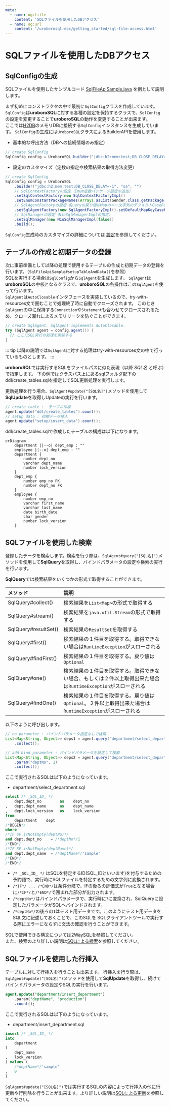 ```yaml
---
meta:
  - name: og:title
    content: 'SQLファイルを使用したDBアクセス'
  - name: og:url
    content: '/uroborosql-doc/getting_started/sql-file-access.html'
---
```

# SQLファイルを使用したDBアクセス

## SqlConfigの生成

SQLファイルを使用したサンプルコード [SqlFileApiSample.java](https://github.com/future-architect/uroborosql-sample/blob/master/src/main/java/jp/co/future/uroborosql/sample/SqlFileApiSample.java) を例として説明します。

まず初めにコンストラクタの中で最初に`SqlConfig`クラスを作成しています。
`SqlConfig`は**uroboroSQL**に対する各種の設定を保持するクラスで、`SqlConfig`の設定を変更することで**uroboroSQL**の動作を変更することが出来ます。  
ここでは[H2DB](http://www.h2database.com/html/main.html)のメモリDBに接続する`SqlConfig`インスタンスを生成しています。
`SqlConfig`の生成には`UroboroSQL`クラスによるBuilderAPIを使用します。

- 基本的な呼出方法（DBへの接続情報のみ指定）

```java
// create SqlConfig
SqlConfig config = UroboroSQL.builder("jdbc:h2:mem:test;DB_CLOSE_DELAY=-1", "sa", "").build();
```

- 設定のカスタマイズ（定数の指定や検索結果の取得方法変更）

```java
// create SqlConfig
SqlConfig config = UroboroSQL
    .builder("jdbc:h2:mem:test;DB_CLOSE_DELAY=-1", "sa", "")
    // SqlContextFactoryの設定（Enum定数パッケージ設定の追加）
    .setSqlContextFactory(new SqlContextFactoryImpl()
    .setEnumConstantPackageNames(Arrays.asList(Gender.class.getPackage().getName())))
    // SqlAgentFactoryの設定（Queryの戻り値のMapのキー文字列のデフォルトCaseFormat設定の追加）
    .setSqlAgentFactory(new SqlAgentFactoryImpl().setDefaultMapKeyCaseFormat(CaseFormat.CAMEL_CASE))
    // SqlManagerの設定（NioSqlManagerImplの指定）
    .setSqlManager(new NioSqlManagerImpl(false))
    .build();
```

`SqlConfig`生成時のカスタマイズの詳細については [設定](../configuration)を参照してください。

## テーブルの作成と初期データの登録

次に事前準備として以降の処理で使用するテーブルの作成と初期データの登録を行います。（`SqlFileApiSample#setupTableAndData()`を参照）  
SQLを実行する場合は`SqlConfig`から`SqlAgent`を生成します。
`SqlAgent`は**uroboroSQL**の中核となるクラスで、**uroboroSQL**の各操作はこの`SqlAgent`を使って行います。  
`SqlAgent`は`AutoClosable`インタフェースを実装しているので、try-with-resources文で囲むことで処理終了時に自動でクローズされます。
このとき`SqlAgent`の中に保持する`Connection`や`Statement`も合わせてクローズされるため、クローズ漏れによるメモリリークを防ぐことができます。

```java
// create SqlAgent. SqlAgent implements AutoClosable.
try (SqlAgent agent = config.agent()) {
  // ここにSQL実行の処理を実装する
}
```

::: tip
以降の説明では`SqlAgent`に対する処理はtry-with-resources文の中で行っているものとします。
:::

**uroboroSQL**では実行するSQLをファイルパスに似た表現（以降 *SQL名* と呼ぶ）で指定します。
下の例ではクラスパス上にあるsqlフォルダ配下のddl/create_tables.sqlを指定してSQL更新処理を実行します。

更新処理を行う場合、`SqlAgent#update("[SQL名]")`メソッドを使用して**SqlUpdate**を取得しUpdateの実行を行います。

```java
// create table :  テーブル作成
agent.update("ddl/create_tables").count();
// setup data : 初期データ挿入
agent.update("setup/insert_data").count();
```

ddl/create_tables.sqlで作成したテーブルの構成は以下になります。

```mermaid
erDiagram
    department ||--o| dept_emp : ""
    employee ||--o| dept_emp : ""
    department {
        number dept_no
        varchar dept_name
        number lock_version
    }
    dept_emp {
        number emp_no FK
        number dept_no FK
    }
    employee {
        number emp_no
        varchar first_name
        varchar last_name
        date birth_date
        char gender
        number lock_version
    }
```

## SQLファイルを使用した検索

登録したデータを検索します。検索を行う際は、`SqlAgent#query("[SQL名]")`メソッドを使用して**SqlQuery**を取得し、バインドパラメータの設定や検索の実行を行います。

**SqlQuery**では検索結果をいくつかの形式で取得することができます。

|メソッド|説明|
|:---|:---|
|SqlQuery#collect()|検索結果を`List<Map>`の形式で取得する|
|SqlQuery#stream()|検索結果を`java.util.Stream`の形式で取得する|
|SqlQuery#resultSet()|検索結果の`ResultSet`を取得する|
|SqlQuery#first()|検索結果の１件目を取得する。取得できない場合は`RuntimeException`がスローされる|
|SqlQuery#findFirst()|検索結果の１件目を取得する。戻り値は`Optional`|
|SqlQuery#one()|検索結果の１件目を取得する。取得できない場合、もしくは２件以上取得出来た場合は`RuntimeException`がスローされる|
|SqlQuery#findOne()|検索結果の１件目を取得する。戻り値は`Optional`。２件以上取得出来た場合は`RuntimeException`がスローされる|

以下のように呼び出します。

```java
// no parameter : バインドパラメータ指定なしで検索
List<Map<String, Object>> deps1 = agent.query("department/select_department")
    .collect();

// add bind parameter : バインドパラメータを設定して検索
List<Map<String, Object>> deps2 = agent.query("department/select_department")
    .param("deptNo", 1)
    .collect();
```

ここで実行されるSQLは以下のようになっています。

- department/select_department.sql

```sql
select /* _SQL_ID_ */
    dept.dept_no        as    dept_no
,   dept.dept_name      as    dept_name
,   dept.lock_version   as    lock_version
from
    department    dept
/*BEGIN*/
where
/*IF SF.isNotEmpty(deptNo)*/
and dept.dept_no    = /*deptNo*/1
/*END*/
/*IF SF.isNotEmpty(deptName)*/
and dept.dept_name  = /*deptName*/'sample'
/*END*/
/*END*/
```

- `/* _SQL_ID_ */` はSQLを特定するID(SQL_IDといいます)を付与するための予約語で、実行時にSQLファイルを特定するための文字列に変換されます。
- `/*IF*/ ... /*END*/`は条件分岐で、IFの後ろの評価式が`True`となる場合に`/*IF*/`と`/*END*/`で囲まれた部分が出力されます。
- `/*deptNo*/`はバインドパラメータで、実行時に`?`に変換され、SqlQueryに設定したパラメータがSQLへバインドされます。
- `/*deptNo*/`の後ろの`1`はテスト用データです。このようにテスト用データをSQL文に記述しておくことで、このSQLを
SQLクライアントツールで実行する際にエラーにならずに文法の確認を行うことができます。

SQLで使用できる構文については[2WaySQL](../background/#_2waysql)を参照してください。  
また、検索のより詳しい説明は[SQLによる検索](../basics/sql-file-api.md#sqlによる検索-sqlagent-query-sqlagent-querywith)を参照してください。

## SQLファイルを使用した行挿入

テーブルに対して行挿入を行うことも出来ます。
行挿入を行う際は、`SqlAgent#update("[SQL名]")`メソッドを使用して**SqlUpdate**を取得し、続けてバインドパラメータの設定やSQLの実行を行います。

```sql
agent.update("department/insert_department")
    .param("deptName", "production")
    .count();
```

ここで実行されるSQLは以下のようになっています。

- department/insert_department.sql

```sql
insert /* _SQL_ID_ */
into
    department
(
    dept_name
,   lock_version
) values (
    /*deptName*/'sample'
,   0
)
```

`SqlAgent#update("[SQL名]")`では実行するSQLの内容によって行挿入の他に行更新や行削除を行うことが出来ます。より詳しい説明は[SQLによる更新](../basics/sql-file-api.md#sqlによる更新-sqlagent-update-sqlagent-updatewith)を参照してください。
